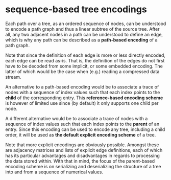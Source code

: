 
# sequence-based tree encodings

Each path over a tree, as an ordered sequence of nodes, can be understood to
encode a path graph and thus a linear subtree of the source tree. After all,
any two adjacent nodes in a path can be understood to define an edge, which
is why any path can be described as a **path-based encoding** of a path graph.

Note that since the definition of each edge is more or less directly encoded,
each edge can be read as-is. That is, the definition of the edges do not first
have to be decoded from some implicit, or some embedded encoding. The latter
of which would be the case when (e.g.) reading a compressed data stream.

An alternative to a path-based encoding would be to associate a trace of nodes
with a sequence of index values such that each index points to the **child**
of the corresponding entry. This **reference-based encoding scheme** is however
of limited use since (by default) it only supports one child per node.

A different alternative would be to associate a trace of nodes with a sequence
of index values such that each index points to the **parent** of an entry.
Since this encoding can be used to encode any tree, including a child order,
it will be used as **the default explicit encoding scheme** of a tree.

Note that more explicit encodings are obviously possible. Amongst these are
adjacency matrices and lists of explicit edge definitions, each of which has
its particular advantages and disadvantages in regards to processing the data
stored within. With that in mind, the focus of the parent-based encoding scheme
is on serializing and deserializing the structure of a tree into and from a
sequence of numerical values.
